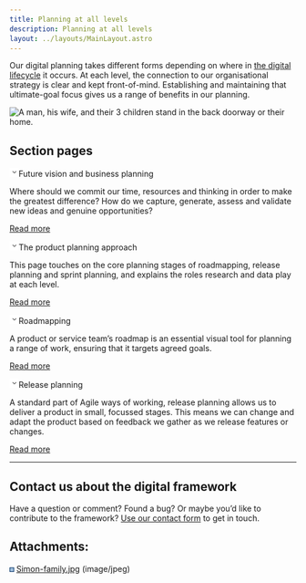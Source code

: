 ```yaml
---
title: Planning at all levels
description: Planning at all levels
layout: ../layouts/MainLayout.astro
---
```


Our digital planning takes different forms depending on where in [the digital lifecycle](The-digital-lifecycle_839647233.html) it occurs. At each level, the connection to our organisational strategy is clear and kept front-of-mind. Establishing and maintaining that ultimate-goal focus gives us a range of benefits in our planning.

![A man, his wife, and their 3 children stand in the back doorway or their home.](attachments/936935482/936935505.jpg?width=680)

Section pages
-------------

![](images/icons/grey_arrow_down.png)Future vision and business planning

Where should we commit our time, resources and thinking in order to make the greatest difference? How do we capture, generate, assess and validate new ideas and genuine opportunities?

[Read more](Future-vision-and-business-planning_839712769.html)

![](images/icons/grey_arrow_down.png)The product planning approach

This page touches on the core planning stages of roadmapping, release planning and sprint planning, and explains the roles research and data play at each level.

[Read more](The-product-planning-approach_936935511.html)

![](images/icons/grey_arrow_down.png)Roadmapping

A product or service team’s roadmap is an essential visual tool for planning a range of work, ensuring that it targets agreed goals.

[Read more](Roadmapping_936935546.html)

![](images/icons/grey_arrow_down.png)Release planning

A standard part of Agile ways of working, release planning allows us to deliver a product in small, focussed stages. This means we can change and adapt the product based on feedback we gather as we release features or changes.

[Read more](Release-planning_936935587.html)

* * *

Contact us about the digital framework
--------------------------------------

Have a question or comment? Found a bug? Or maybe you’d like to contribute to the framework? [Use our contact form](https://england.shelter.org.uk/contact_us_about_the_digital_framework) to get in touch.

Attachments:
------------

![](images/icons/bullet_blue.gif) [Simon-family.jpg](attachments/936935482/936935505.jpg) (image/jpeg)
